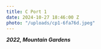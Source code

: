 ```yaml
---
title: C Port 1
date: 2024-10-27 18:46:00 Z
photo: "/uploads/cp1-6fa76d.jpeg"
---
```


***2022, Mountain Gardens***